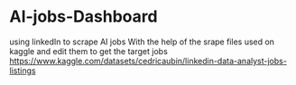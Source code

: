 # AI-jobs-Dashboard
using linkedIn to scrape AI jobs 
With the help of the srape files used on kaggle and edit them to get the target jobs https://www.kaggle.com/datasets/cedricaubin/linkedin-data-analyst-jobs-listings
